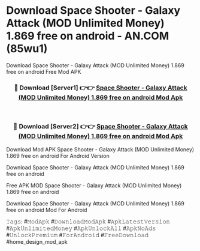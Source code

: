 # Download Space Shooter - Galaxy Attack (MOD Unlimited Money) 1.869 free on android - AN.COM (85wu1)
Download Space Shooter - Galaxy Attack (MOD Unlimited Money) 1.869 free on android Free Mod APK

<div align="center">
<h3>🔴 Download [Server1] 👉👉 <a href="https://apkcomod.com?title=Space_Shooter_-_Galaxy_Attack_(MOD_Unlimited_Money)_1.869_free_on_android">Space Shooter - Galaxy Attack (MOD Unlimited Money) 1.869 free on android Mod Apk</a></h3><br>

<h3>🔴 Download [Server2] 👉👉 <a href="https://apkcomod.com?title=Space_Shooter_-_Galaxy_Attack_(MOD_Unlimited_Money)_1.869_free_on_android">Space Shooter - Galaxy Attack (MOD Unlimited Money) 1.869 free on android Mod Apk</a></h3>
</div>


Download Mod APK Space Shooter - Galaxy Attack (MOD Unlimited Money) 1.869 free on android For Android Version

Download Space Shooter - Galaxy Attack (MOD Unlimited Money) 1.869 free on android 

Free APK MOD Space Shooter - Galaxy Attack (MOD Unlimited Money) 1.869 free on android 

Download Space Shooter - Galaxy Attack (MOD Unlimited Money) 1.869 free on android Mod For Android

𝚃𝚊𝚐𝚜: #𝙼𝚘𝚍𝙰𝚙𝚔 #𝙳𝚘𝚠𝚗𝚕𝚘𝚊𝚍𝙼𝚘𝚍𝙰𝚙𝚔 #𝙰𝚙𝚔𝙻𝚊𝚝𝚎𝚜𝚝𝚅𝚎𝚛𝚜𝚒𝚘𝚗 #𝙰𝚙𝚔𝚄𝚗𝚕𝚒𝚖𝚒𝚝𝚎𝚍𝙼𝚘𝚗𝚎𝚢 #𝙰𝚙𝚔𝚄𝚗𝚕𝚘𝚌𝚔𝙰𝚕𝚕 #𝙰𝚙𝚔𝙽𝚘𝙰𝚍𝚜 #𝚄𝚗𝚕𝚘𝚌𝚔𝙿𝚛𝚎𝚖𝚒𝚞𝚖 #𝙵𝚘𝚛𝙰𝚗𝚍𝚛𝚘𝚒𝚍 #𝙵𝚛𝚎𝚎𝙳𝚘𝚠𝚗𝚕𝚘𝚊𝚍 #home_design_mod_apk